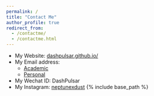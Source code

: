 ```yaml
---
permalink: /
title: "Contact Me"
author_profile: true
redirect_from: 
  - /contactme/
  - /contactme.html
---
```



* My Website: [dashpulsar.github.io/](https://dashpulsar.github.io/)
* My Email address:
    * [Academic](zj69@sussex.ac.uk)
    * [Personal](Zhengyang_Jin@outlook.com)
* My Wechat ID: DashPulsar
* My Instagram: [neptunexdust](https://www.instagram.com/neptunexdust)
{% include base_path %}